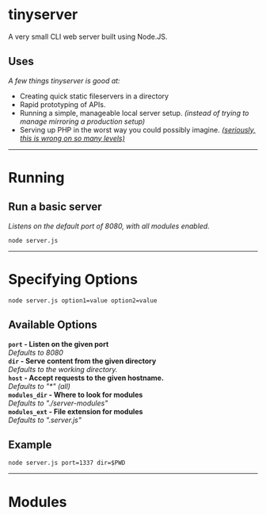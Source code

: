 tinyserver
==========
A very small CLI web server built using Node.JS.  

Uses
----
*A few things tinyserver is good at:*

- Creating quick static fileservers in a directory
- Rapid prototyping of APIs.
- Running a simple, manageable local server setup. *(instead of trying to manage mirroring a production setup)*
- Serving up PHP in the worst way you could possibly imagine. [*(seriously, this is wrong on so many levels)*](server-modules/php.server.js)

---

Running
=======

Run a basic server
------------------
*Listens on the default port of 8080, with all modules enabled.*

	node server.js

---

Specifying Options
==================
	node server.js option1=value option2=value

Available Options
-----------------
**`port` - Listen on the given port**  
*Defaults to 8080*  
**`dir` - Serve content from the given directory**  
*Defaults to the working directory.*  
**`host` - Accept requests to the given hostname.**  
*Defaults to "\*" (all)*  
**`modules_dir` - Where to look for modules**  
*Defaults to "./server-modules"*  
**`modules_ext` - File extension for modules**  
*Defaults to ".server.js"*  

Example
-------
	node server.js port=1337 dir=$PWD

---

Modules
=======


